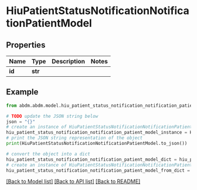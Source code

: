 # HiuPatientStatusNotificationNotificationPatientModel


## Properties

Name | Type | Description | Notes
------------ | ------------- | ------------- | -------------
**id** | **str** |  | 

## Example

```python
from abdm.abdm.model.hiu_patient_status_notification_notification_patient_model import HiuPatientStatusNotificationNotificationPatientModel

# TODO update the JSON string below
json = "{}"
# create an instance of HiuPatientStatusNotificationNotificationPatientModel from a JSON string
hiu_patient_status_notification_notification_patient_model_instance = HiuPatientStatusNotificationNotificationPatientModel.from_json(json)
# print the JSON string representation of the object
print(HiuPatientStatusNotificationNotificationPatientModel.to_json())

# convert the object into a dict
hiu_patient_status_notification_notification_patient_model_dict = hiu_patient_status_notification_notification_patient_model_instance.to_dict()
# create an instance of HiuPatientStatusNotificationNotificationPatientModel from a dict
hiu_patient_status_notification_notification_patient_model_from_dict = HiuPatientStatusNotificationNotificationPatientModel.from_dict(hiu_patient_status_notification_notification_patient_model_dict)
```
[[Back to Model list]](../README.md#documentation-for-models) [[Back to API list]](../README.md#documentation-for-api-endpoints) [[Back to README]](../README.md)



